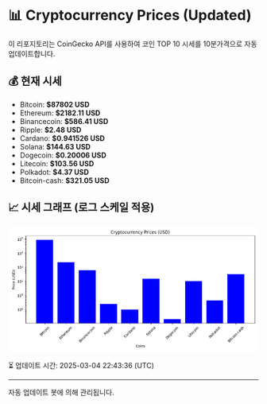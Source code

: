 
# 📊 Cryptocurrency Prices (Updated)

이 리포지토리는 CoinGecko API를 사용하여 코인 TOP 10 시세를 10분가격으로 자동 업데이트합니다.

## 💰 현재 시세
- Bitcoin: **$87802 USD**
- Ethereum: **$2182.11 USD**
- Binancecoin: **$586.41 USD**
- Ripple: **$2.48 USD**
- Cardano: **$0.941526 USD**
- Solana: **$144.63 USD**
- Dogecoin: **$0.20006 USD**
- Litecoin: **$103.56 USD**
- Polkadot: **$4.37 USD**
- Bitcoin-cash: **$321.05 USD**

## 📈 시세 그래프 (로그 스케일 적용)
![Crypto Prices](crypto_prices.png)

⏳ 업데이트 시간: 2025-03-04 22:43:36 (UTC)

---
자동 업데이트 봇에 의해 관리됩니다.

